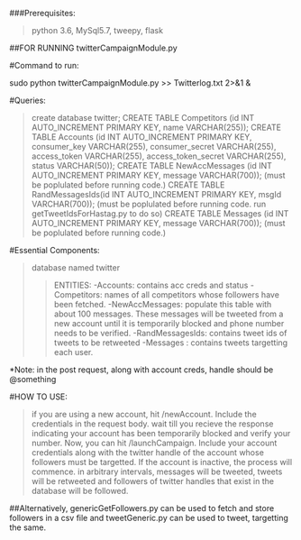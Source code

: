 
###Prerequisites: 
>python 3.6,
>MySql5.7,
>tweepy,
>flask


##FOR RUNNING twitterCampaignModule.py

#Command to run: 

sudo python twitterCampaignModule.py >> Twitterlog.txt 2>&1 &

#Queries:

>create database twitter;
>CREATE TABLE Competitors (id INT AUTO_INCREMENT PRIMARY KEY, name VARCHAR(255));
>CREATE TABLE Accounts (id INT AUTO_INCREMENT PRIMARY KEY, consumer_key VARCHAR(255), consumer_secret VARCHAR(255), access_token VARCHAR(255), access_token_secret VARCHAR(255), status VARCHAR(50));
>CREATE TABLE NewAccMessages (id INT AUTO_INCREMENT PRIMARY KEY, message VARCHAR(700));   (must be poplulated before running code.)
>CREATE TABLE RandMessagesIds(id INT AUTO_INCREMENT PRIMARY KEY, msgId VARCHAR(700));     (must be poplulated before running code. run getTweetIdsForHastag.py to do so)
>CREATE TABLE Messages (id INT AUTO_INCREMENT PRIMARY KEY, message VARCHAR(700));          (must be poplulated before running code.)


#Essential Components:

>database named twitter
>>ENTITIES:
-Accounts: contains acc creds and status
-Competitors: names of all competitors whose followers have been fetched.
-NewAccMessages: populate this table with about 100 messages. These messages will be tweeted from a new account until it is temporarily blocked and phone number needs to be verified. 
-RandMessagesIds: contains tweet ids of tweets to be retweeted
-Messages : contains tweets targetting each user.

*Note: in the post request, along with account creds, handle should be @something

#HOW TO USE:

>if you are using a new account, hit /newAccount. Include the credentials in the request body.
>wait till you recieve the response indicating your account has been temporarily blocked and verify your number.
>Now, you can hit /launchCampaign. Include your account credentials along with the twitter handle of the account whose followers must be targetted. If the account is inactive, the process will commence.
>in arbitrary intervals, messages will be tweeted, tweets will be retweeted and followers of twitter handles that exist in the database will be followed. 

##Alternatively, genericGetFollowers.py can be used to fetch and store followers in a csv file and tweetGeneric.py can be used to tweet, targetting the same.
